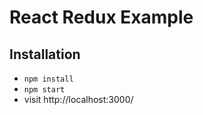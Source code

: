 # React Redux Example

## Installation

* `npm install`
* `npm start`
* visit http://localhost:3000/
